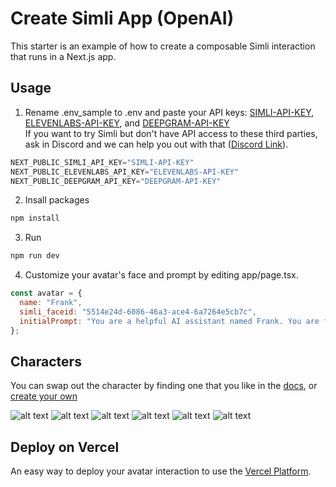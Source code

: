 # Create Simli App (OpenAI)
This starter is an example of how to create a composable Simli interaction that runs in a Next.js app.

 ## Usage
 1. Rename .env_sample to .env and paste your API keys: [SIMLI-API-KEY](https://www.simli.com/profile), [ELEVENLABS-API-KEY](https://elevenlabs.io/docs/api-reference/introduction), and [DEEPGRAM-API-KEY](https://deepgram.com/docs/api-reference) <br/> If you want to try Simli but don't have API access to these third parties, ask in Discord and we can help you out with that ([Discord Link](https://discord.gg/yQx49zNF4d)). 
```js
NEXT_PUBLIC_SIMLI_API_KEY="SIMLI-API-KEY"
NEXT_PUBLIC_ELEVENLABS_API_KEY="ELEVENLABS-API-KEY"
NEXT_PUBLIC_DEEPGRAM_API_KEY="DEEPGRAM-API-KEY"
``` 

2. Insall packages
```bash
npm install
```

3. Run
```bash
npm run dev
```

4. Customize your avatar's face and prompt by editing app/page.tsx.
```js
const avatar = {
  name: "Frank",
  simli_faceid: "5514e24d-6086-46a3-ace4-6a7264e5cb7c",
  initialPrompt: "You are a helpful AI assistant named Frank. You are friendly and concise in your responses. Your task is to help users with any questions they might have.",
};
```

## Characters
You can swap out the character by finding one that you like in the [docs](https://docs.simli.com/introduction), or [create your own](https://app.simli.com/) 

![alt text](media/image.png) ![alt text](media/image-4.png) ![alt text](media/image-2.png) ![alt text](media/image-3.png) ![alt text](media/image-5.png) ![alt text](media/image-6.png)

## Deploy on Vercel
An easy way to deploy your avatar interaction to use the [Vercel Platform](https://vercel.com/new?utm_medium=default-template&filter=next.js&utm_source=create-next-app&utm_campaign=create-next-app-readme). 
